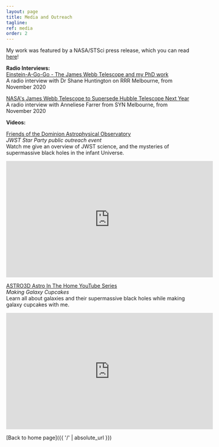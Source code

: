 ```yaml
---
layout: page
title: Media and Outreach
tagline:
ref: media
order: 2
---
```


My work was featured by a NASA/STSci press release, which you can read [here](https://www.nasa.gov/feature/goddard/2020/simulations-show-webb-telescope-can-reveal-distant-galaxies-hidden-in-quasars-glare/)!

**Radio Interviews:** <br>
[Einstein-A-Go-Go - The James Webb Telescope and my PhD work](https://www.rrr.org.au/shared/podcast-episode/4740/2311000)  
A radio interview with Dr Shane Huntington on RRR Melbourne, from November 2020

[NASA's James Webb Telescope to Supersede Hubble Telescope Next Year](http://syn.org.au/nasa-james-webb-telescope-supersede-hubble/)  
A radio interview with Anneliese Farrer from SYN Melbourne, from November 2020

**Videos:**<br>

[Friends of the Dominion Astrophysical Observatory](https://centreoftheuniverse.org/events/2021/12/18/webb-inar-the-jwst-star-party-part-2#)  
*JWST Star Party public outreach event*<br>
Watch me give an overview of JWST science, and the mysteries of supermassive black holes in the infant Universe.
<iframe width="560" height="315" src="https://www.youtube.com/embed/QkiDJ1z6WkQ" frameborder="0" allow="accelerometer; autoplay; clipboard-write; encrypted-media; gyroscope; picture-in-picture" allowfullscreen></iframe>

[ASTRO3D Astro In The Home YouTube Series](https://astro3d.org.au/education-and-outreach/astro-in-the-home/)  
*Making Galaxy Cupcakes*<br>
Learn all about galaxies and their supermassive black holes while making galaxy cupcakes with me.
<iframe width="560" height="315" src="https://www.youtube.com/embed/uwCbAT2DoTY" frameborder="0" allow="accelerometer; autoplay; clipboard-write; encrypted-media; gyroscope; picture-in-picture" allowfullscreen></iframe>

[Back to home page]({{ '/' | absolute_url }})
